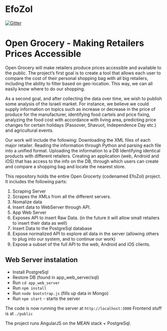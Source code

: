 # EfoZol

[![Gitter](https://badges.gitter.im/Join%20Chat.svg)](https://gitter.im/EladRK/EfoZol?utm_source=badge&utm_medium=badge&utm_campaign=pr-badge&utm_content=badge)

# Open Grocery - Making Retailers Prices Accessible
Open Grocery will make retailers produce prices accessible and available to the public. 
The project’s first goal is to create a tool that allows each user to compare the cost of their personal shopping bag with all big retailers, including the ability to filter based on geo-location. This way, we can all easily know where to do our shopping.

As a second goal, and after collecting the data over time, we wish to publish some analysis of the Israeli market. For instance, we believe we could supply information on topics such as increase or decrease in the price of produce for the manufacturer, identifying food cartels and price fixing, analyzing the food cost with accordance with living area, predicting price changes for certain holidays (Passover, Shavuot, Independence Day etc.) and agricultural events.

Our work will include the following:
Downloading the XML files of each major retailer.
Reading the information through Python and parsing each file into a unified format.
Uploading the information to a DB
Identifying identical products with different retailers.
Creating an application (web, Android and iOS) that has access to the info on the DB, through which users can create and compare a shopping bag and locate the nearest store. 

This repository holds the entire Open Grocerty (codenamed EfoZol) project. It includes the following parts:


1. Scraping Server
 1. Scrapes the XMLs from all the different servers.
 2. Nomalize data
 3. Insert data to WebServer through API.
2. App Web Server
 1. Exposes API to insert Raw Data. (in the future it will allow small retailers to insert their data as well)
 2. Insert Data to the PostgreSql database
 3. Expose normalized API to explore all data in the server (allowing others to plug into our system, and to continue our work)
 4. Expose a subset of the full API to the web, Android and iOS clients.
 

## Web Server instalation 

 - Install PostgreSql 
 - Restore DB (found in app_web_server/sql)
 - Run `cd app_web_server`
 - Run `npm install`
 - Run `node bootstrap.js` (fills up data in Mongo)
 - Run `npm start` - starts the server

The code is now running the server at `http://localhost:3000`
Frontend stuff is at `./public`

The project runs AngularJS on the MEAN stack + PostgreSql. 
